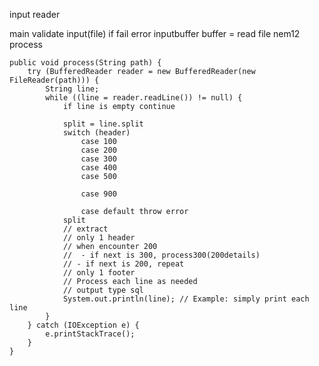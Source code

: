 
input reader

main
    validate input(file)
    if fail error
    inputbuffer buffer = read file
    nem12 process


        

    public void process(String path) {
        try (BufferedReader reader = new BufferedReader(new FileReader(path))) {
            String line;
            while ((line = reader.readLine()) != null) {
                if line is empty continue

                split = line.split
                switch (header)
                    case 100
                    case 200
                    case 300
                    case 400
                    case 500

                    case 900
                        
                    case default throw error
                split
                // extract
                // only 1 header
                // when encounter 200
                //  - if next is 300, process300(200details)
                // - if next is 200, repeat
                // only 1 footer
                // Process each line as needed
                // output type sql
                System.out.println(line); // Example: simply print each line
            }
        } catch (IOException e) {
            e.printStackTrace();
        }
    }
